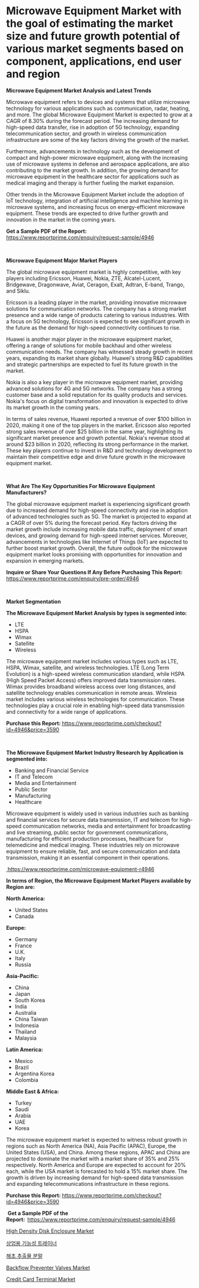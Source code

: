 <p><h1>Microwave Equipment Market with the goal of estimating the market size and future growth potential of various market segments based on component, applications, end user and region</h1></p><p><strong>Microwave Equipment Market Analysis and Latest Trends</strong></p>
<p><p>Microwave equipment refers to devices and systems that utilize microwave technology for various applications such as communication, radar, heating, and more. The global Microwave Equipment Market is expected to grow at a CAGR of 8.30% during the forecast period. The increasing demand for high-speed data transfer, rise in adoption of 5G technology, expanding telecommunication sector, and growth in wireless communication infrastructure are some of the key factors driving the growth of the market.</p><p>Furthermore, advancements in technology such as the development of compact and high-power microwave equipment, along with the increasing use of microwave systems in defense and aerospace applications, are also contributing to the market growth. In addition, the growing demand for microwave equipment in the healthcare sector for applications such as medical imaging and therapy is further fueling the market expansion.</p><p>Other trends in the Microwave Equipment Market include the adoption of IoT technology, integration of artificial intelligence and machine learning in microwave systems, and increasing focus on energy-efficient microwave equipment. These trends are expected to drive further growth and innovation in the market in the coming years.</p></p>
<p><strong>Get a Sample PDF of the Report:&nbsp;</strong> <a href="https://www.reportprime.com/enquiry/request-sample/4946">https://www.reportprime.com/enquiry/request-sample/4946</a></p>
<p>&nbsp;</p>
<p><strong>Microwave Equipment Major Market Players</strong></p>
<p><p>The global microwave equipment market is highly competitive, with key players including Ericsson, Huawei, Nokia, ZTE, Alcatel-Lucent, Bridgewave, Dragonwave, Aviat, Ceragon, Exalt, Adtran, E-band, Trango, and Siklu. </p><p>Ericsson is a leading player in the market, providing innovative microwave solutions for communication networks. The company has a strong market presence and a wide range of products catering to various industries. With a focus on 5G technology, Ericsson is expected to see significant growth in the future as the demand for high-speed connectivity continues to rise.</p><p>Huawei is another major player in the microwave equipment market, offering a range of solutions for mobile backhaul and other wireless communication needs. The company has witnessed steady growth in recent years, expanding its market share globally. Huawei's strong R&D capabilities and strategic partnerships are expected to fuel its future growth in the market.</p><p>Nokia is also a key player in the microwave equipment market, providing advanced solutions for 4G and 5G networks. The company has a strong customer base and a solid reputation for its quality products and services. Nokia's focus on digital transformation and innovation is expected to drive its market growth in the coming years.</p><p>In terms of sales revenue, Huawei reported a revenue of over $100 billion in 2020, making it one of the top players in the market. Ericsson also reported strong sales revenue of over $25 billion in the same year, highlighting its significant market presence and growth potential. Nokia's revenue stood at around $23 billion in 2020, reflecting its strong performance in the market. These key players continue to invest in R&D and technology development to maintain their competitive edge and drive future growth in the microwave equipment market.</p></p>
<p>&nbsp;</p>
<p><strong>What Are The Key Opportunities For Microwave Equipment Manufacturers?</strong></p>
<p><p>The global microwave equipment market is experiencing significant growth due to increased demand for high-speed connectivity and rise in adoption of advanced technologies such as 5G. The market is projected to expand at a CAGR of over 5% during the forecast period. Key factors driving the market growth include increasing mobile data traffic, deployment of smart devices, and growing demand for high-speed internet services. Moreover, advancements in technologies like Internet of Things (IoT) are expected to further boost market growth. Overall, the future outlook for the microwave equipment market looks promising with opportunities for innovation and expansion in emerging markets.</p></p>
<p><strong>Inquire or Share Your Questions If Any Before Purchasing This Report:</strong> <a href="https://www.reportprime.com/enquiry/pre-order/4946">https://www.reportprime.com/enquiry/pre-order/4946</a></p>
<p>&nbsp;</p>
<p><strong>Market Segmentation</strong></p>
<p><strong>The Microwave Equipment Market Analysis by types is segmented into:</strong></p>
<p><ul><li>LTE</li><li>HSPA</li><li>Wimax</li><li>Satellite</li><li>Wireless</li></ul></p>
<p><p>The microwave equipment market includes various types such as LTE, HSPA, Wimax, satellite, and wireless technologies. LTE (Long Term Evolution) is a high-speed wireless communication standard, while HSPA (High Speed Packet Access) offers improved data transmission rates. Wimax provides broadband wireless access over long distances, and satellite technology enables communication in remote areas. Wireless market includes various wireless technologies for communication. These technologies play a crucial role in enabling high-speed data transmission and connectivity for a wide range of applications.</p></p>
<p><strong>Purchase this Report:&nbsp;</strong><a href="https://www.reportprime.com/checkout?id=4946&price=3590">https://www.reportprime.com/checkout?id=4946&price=3590</a></p>
<p>&nbsp;</p>
<p><strong>The Microwave Equipment Market Industry Research by Application is segmented into:</strong></p>
<p><ul><li>Banking and Financial Service</li><li>IT and Telecom</li><li>Media and Entertainment</li><li>Public Sector</li><li>Manufacturing</li><li>Healthcare</li></ul></p>
<p><p>Microwave equipment is widely used in various industries such as banking and financial services for secure data transmission, IT and telecom for high-speed communication networks, media and entertainment for broadcasting and live streaming, public sector for government communications, manufacturing for efficient production processes, healthcare for telemedicine and medical imaging. These industries rely on microwave equipment to ensure reliable, fast, and secure communication and data transmission, making it an essential component in their operations.</p></p>
<p><a href="https://www.reportprime.com/microwave-equipment-r4946">&nbsp;https://www.reportprime.com/microwave-equipment-r4946</a></p>
<p><strong>In terms of Region, the Microwave Equipment Market Players available by Region are:</strong></p>
<p>
    <p> <strong> North America: </strong>
        <ul>
            <li>United States</li>
            <li>Canada</li>
        </ul>
        </p> 
    <p> <strong> Europe: </strong>
        <ul>
            <li>Germany</li>
            <li>France</li>
            <li>U.K.</li>
            <li>Italy</li>
            <li>Russia</li>
        </ul>
        </p> 
    <p> <strong> Asia-Pacific: </strong>
        <ul>
            <li>China</li>
            <li>Japan</li>
            <li>South Korea</li>
            <li>India</li>
            <li>Australia</li>
            <li>China Taiwan</li>
            <li>Indonesia</li>
            <li>Thailand</li>
            <li>Malaysia</li>
        </ul>
        </p> 
    <p> <strong> Latin America: </strong>
        <ul>
            <li>Mexico</li>
            <li>Brazil</li>
            <li>Argentina Korea</li>
            <li>Colombia</li>
        </ul>
        </p> 
    <p> <strong> Middle East & Africa: </strong>
        <ul>
            <li>Turkey</li>
            <li>Saudi</li>
            <li>Arabia</li>
            <li>UAE</li>
            <li>Korea</li>
        </ul>
    </p>
    </p>
<p><p>The microwave equipment market is expected to witness robust growth in regions such as North America (NA), Asia Pacific (APAC), Europe, the United States (USA), and China. Among these regions, APAC and China are projected to dominate the market with a market share of 35% and 25% respectively. North America and Europe are expected to account for 20% each, while the USA market is forecasted to hold a 15% market share. The growth is driven by increasing demand for high-speed data transmission and expanding telecommunications infrastructure in these regions.</p></p>
<p><strong>Purchase this Report: </strong><a href="https://www.reportprime.com/checkout?id=4946&price=3590">https://www.reportprime.com/checkout?id=4946&price=3590</a></p>
<p>&nbsp;<strong>Get a Sample PDF of the Report:&nbsp;&nbsp;</strong><a href="https://www.reportprime.com/enquiry/request-sample/4946">https://www.reportprime.com/enquiry/request-sample/4946</a></p>
<p><strong></strong></p>
<p><p><a href="https://github.com/wusalecollins540tpqoz/Market-Research-Report-List-2/blob/main/high-density-disk-enclosure-market.md">High Density Disk Enclosure Market</a></p><p><a href="https://github.com/royErdmtyan906778/Market-Research-Report-List-1/blob/main/686399370320.md">상업용 기능성 트레이너</a></p><p><a href="https://github.com/valroy852/Market-Research-Report-List-1/blob/main/347628670321.md">해초 추출물 분말</a></p><p><a href="https://issuu.com/reportprime-2/docs/backflow-preventer-valves-market-size-2030.pptx">Backflow Preventer Valves Market</a></p><p><a href="https://github.com/kathiaseamanalvaradovlprc2h/Market-Research-Report-List-2/blob/main/credit-card-terminal-market.md">Credit Card Terminal Market</a></p></p>